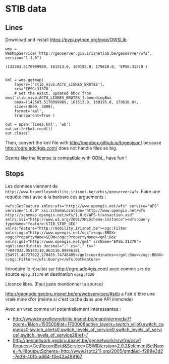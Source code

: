 # STIB data

## Lines


Download and install https://pypi.python.org/pypi/OWSLib

```
wms = WebMapService('http://geoserver.gis.irisnetlab.be/geoserver/wfs', version="1.1.0")

(142503.5170999989, 161513.0, 160195.0, 179610.0, 'EPSG:31370')


kml = wms.getmap(
    layers=['stib_mivb:ACTU_LIGNES_BRUTES'],
    srs='EPSG:31370',
    # Get the exact, updated bbox from wms['stib_mivb:ACTU_LIGNES_BRUTES'].boundingBox
    bbox=(142503.5170999989, 161513.0, 160195.0, 179610.0),
    size=(3000, 3000),
    format='kml',
    transparent=True )

out = open('lines.kml', 'wb')
out.write(kml.read())
out.close()
```

Then, convert the kml file with http://mapbox.github.io/togeojson/ because http://ogre.adc4gis.com/ does not handle files so big.

Seems like the license is compatible with ODbL, have fun !

## Stops

Les données viennent de `http://www.bruxellesmobilite.irisnet.be/urbis/geoserver/wfs`. Faire une requête `POST` avec à la barbare ces arguements :

```
<wfs:GetFeature xmlns:wfs="http://www.opengis.net/wfs" service="WFS" version="1.0.0" xsi:schemaLocation="http://www.opengis.net/wfs http://schemas.opengis.net/wfs/1.0.0/WFS-transaction.xsd" xmlns:xsi="http://www.w3.org/2001/XMLSchema-instance"><wfs:Query typeName="feature:STIB_STOP_GEO" xmlns:feature="http://mobility.irisnet.be"><ogc:Filter xmlns:ogc="http://www.opengis.net/ogc"><ogc:BBOX><ogc:PropertyName>GEOM</ogc:PropertyName><gml:Box xmlns:gml="http://www.opengis.net/gml" srsName="EPSG:31370"><gml:coordinates decimal="." cs="," ts=" ">047033.95140118,063110.89946181 254971.46727622,270455.74748485</gml:coordinates></gml:Box></ogc:BBOX></ogc:Filter></wfs:Query></wfs:GetFeature>
```

Introduire le résultat sur http://ogre.adc4gis.com/ avec comme srs de source `epsg:31370` et destination `epsg:4326`

Licence libre. (Faut juste mentionner la source)

http://geonode.geobru.irisnet.be/en/webservices/#stib a l'air d'être une vraie mine d'or (même si c'est caché dans une API immonde)

Avec en vrac comme url potentiellement intéressantes :
* http://www.bruxellesmobilite.irisnet.be/map/intermodal/?zoom=1&lon=150500&lat=170000&active_layers=switch_villo0,switch_cameras0,switch_alerts0,switch_levels_of_service0,switch_levels_of_service1,switch_levels_of_service2&ref=/
* http://geonetwork.geobru.irisnet.be/geonetwork/srv/fre/csw?Request=GetRecordById&Service=CSW&Version=2.0.2&elementSetName=full&outputSchema=http://www.isotc211.org/2005/gmd&id=f288e3d2-7e38-40f5-a664-f0e42a499167
